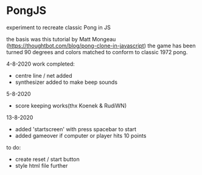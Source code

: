 # PongJS
experiment to recreate classic Pong in JS

the basis was this tutorial by Matt Mongeau (https://thoughtbot.com/blog/pong-clone-in-javascript)
the game has been turned 90 degrees and colors matched to conform to classic 1972 pong.

4-8-2020 work completed:
- centre line / net added
- synthesizer added to make beep sounds

5-8-2020
- score keeping works(thx Koenek & RudiWN)

13-8-2020
- added 'startscreen' with press spacebar to start
- added gameover if computer or player hits 10 points

to do:
- create reset / start button
- style html file further
